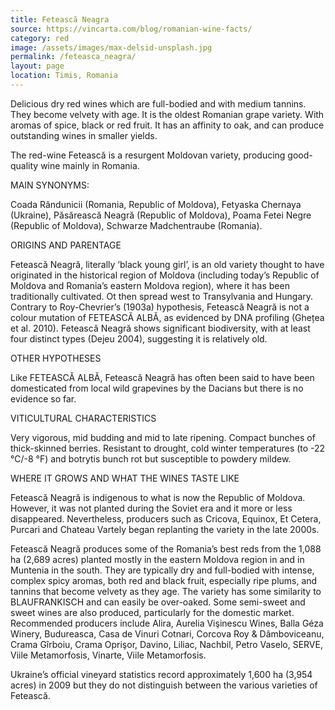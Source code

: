 ```yaml
---
title: Fetească Neagra
source: https://vincarta.com/blog/romanian-wine-facts/
category: red
image: /assets/images/max-delsid-unsplash.jpg
permalink: /feteasca_neagra/
layout: page
location: Timis, Romania
---
```

Delicious dry red wines which are full-bodied and with medium tannins. They become velvety with age. It is the oldest Romanian grape variety. With aromas of spice, black or red fruit. It has an affinity to oak, and can produce outstanding wines in smaller yields.

The red-wine Fetească is a resurgent Moldovan variety, producing good-quality wine mainly in Romania.

MAIN SYNONYMS:

Coada Rândunicii (Romania, Republic of Moldova), Fetyaska Chernaya (Ukraine), Păsărească Neagră (Republic of Moldova), Poama Fetei Negre (Republic of Moldova), Schwarze Madchentraube (Romania).

ORIGINS AND PARENTAGE

Fetească Neagră, literally ‘black young girl’, is an old variety thought to have originated in the historical region of Moldova (including today’s Republic of Moldova and Romania’s eastern Moldova region), where it has been traditionally cultivated. Ot then spread  west to Transylvania and Hungary. Contrary to Roy-Chevrier’s (1903a) hypothesis, Fetească Neagră is not a colour mutation of FETEASCĂ ALBĂ, as evidenced by DNA profiling (Ghețea et al. 2010). Fetească Neagră shows significant biodiversity, with at least four distinct types (Dejeu 2004), suggesting it is relatively old.

OTHER HYPOTHESES

Like FETEASCĂ ALBĂ, Fetească Neagră has often been said to have been domesticated from local wild grapevines by the Dacians but there is no evidence so far.

VITICULTURAL CHARACTERISTICS

Very vigorous, mid budding and mid to late ripening. Compact bunches of thick-skinned berries. Resistant to drought, cold winter temperatures (to -22 °C/-8 °F) and botrytis bunch rot but susceptible to powdery mildew.

WHERE IT GROWS AND WHAT THE WINES TASTE LIKE

Fetească Neagră is indigenous to what is now the Republic of Moldova. However, it was not planted during the Soviet era and it more or less disappeared. Nevertheless, producers such as Cricova, Equinox, Et Cetera, Purcari and Chateau Vartely began replanting the variety in the late 2000s.

Fetească Neagră produces some of the Romania’s best reds from the 1,088 ha (2,689 acres) planted mostly in the eastern Moldova region in and in Muntenia in the south. They are typically dry and full-bodied with intense, complex spicy aromas, both red and black fruit, especially ripe plums, and tannins that become velvety as they age. The variety has some similarity to BLAUFRANKISCH and can easily be over-oaked. Some semi-sweet and sweet wines are also produced, particularly for the domestic market. Recommended producers include Alira, Aurelia Vişinescu Wines, Balla Géza Winery, Budureasca, Casa de Vinuri Cotnari, Corcova Roy & Dâmboviceanu, Crama Gîrboiu, Crama Oprişor, Davino, Liliac, Nachbil, Petro Vaselo, SERVE, Viile Metamorfosis, Vinarte, Viile Metamorfosis.

Ukraine’s official vineyard statistics record approximately 1,600 ha (3,954 acres) in 2009 but they do not distinguish between the various varieties of Fetească.
